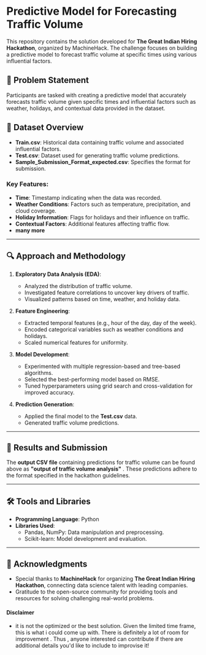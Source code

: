 # Predictive Model for Forecasting Traffic Volume

This repository contains the solution developed for **The Great Indian Hiring Hackathon**, organized by MachineHack. The challenge focuses on building a predictive model to forecast traffic volume at specific times using various influential factors.

## 📌 Problem Statement

Participants are tasked with creating a predictive model that accurately forecasts traffic volume given specific times and influential factors such as weather, holidays, and contextual data provided in the dataset.

## 📂 Dataset Overview

- **Train.csv**: Historical data containing traffic volume and associated influential factors.
- **Test.csv**: Dataset used for generating traffic volume predictions.
- **Sample_Submission_Format_expected.csv**: Specifies the format for submission.

### Key Features:
- **Time**: Timestamp indicating when the data was recorded.
- **Weather Conditions**: Factors such as temperature, precipitation, and cloud coverage.
- **Holiday Information**: Flags for holidays and their influence on traffic.
- **Contextual Factors**: Additional features affecting traffic flow.
- **many more**

---

## 🔍 Approach and Methodology

1. **Exploratory Data Analysis (EDA)**:
   - Analyzed the distribution of traffic volume.
   - Investigated feature correlations to uncover key drivers of traffic.
   - Visualized patterns based on time, weather, and holiday data.

2. **Feature Engineering**:
   - Extracted temporal features (e.g., hour of the day, day of the week).
   - Encoded categorical variables such as weather conditions and holidays.
   - Scaled numerical features for uniformity.

3. **Model Development**:
   - Experimented with multiple regression-based and tree-based algorithms.
   - Selected the best-performing model based on RMSE.
   - Tuned hyperparameters using grid search and cross-validation for improved accuracy.

4. **Prediction Generation**:
   - Applied the final model to the **Test.csv** data.
   - Generated traffic volume predictions.

---

## 🚀 Results and Submission

The **output CSV file** containing predictions for traffic volume can be found above as **"output of traffic volume analysis"** . These predictions adhere to the format specified in the hackathon guidelines.

---

## 🛠️ Tools and Libraries

- **Programming Language**: Python
- **Libraries Used**:
  - Pandas, NumPy: Data manipulation and preprocessing.
  - Scikit-learn: Model development and evaluation.
   
---

## 🏅 Acknowledgments

- Special thanks to **MachineHack** for organizing **The Great Indian Hiring Hackathon**, connecting data science talent with leading companies.
- Gratitude to the open-source community for providing tools and resources for solving challenging real-world problems.


####  Disclaimer 
- it is not the optimized or the best solution. Given the limited time frame, this is what i could come up with. There is definitely a lot of room for improvement . Thus , anyone interested can contribute if there are additional details you'd like to include to improvise it!
